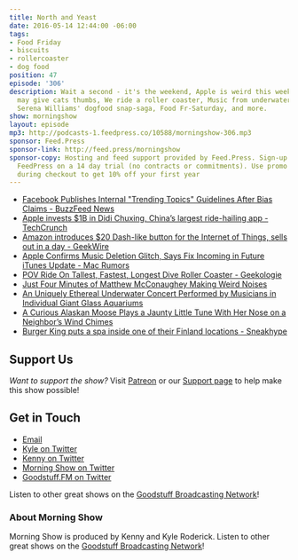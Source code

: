 ```yaml
---
title: North and Yeast
date: 2016-05-14 12:44:00 -06:00
tags:
- Food Friday
- biscuits
- rollercoaster
- dog food
position: 47
episode: '306'
description: Wait a second - it's the weekend, Apple is weird this week, Cheese skin
  may give cats thumbs, We ride a roller coaster, Music from underwater and a moose,
  Serena Williams' dogfood snap-saga, Food Fr-Saturday, and more.
show: morningshow
layout: episode
mp3: http://podcasts-1.feedpress.co/10588/morningshow-306.mp3
sponsor: Feed.Press
sponsor-link: http://feed.press/morningshow
sponsor-copy: Hosting and feed support provided by Feed.Press. Sign-up today and try
  FeedPress on a 14 day trial (no contracts or commitments). Use promo code `morningshow`
  during checkout to get 10% off your first year
---
```


* [Facebook Publishes Internal "Trending Topics" Guidelines After Bias Claims - BuzzFeed News](https://www.buzzfeed.com/mikehayes/leaked-documents-facebook-trending?utm_medium=email&utm_campaign=News%20-%2005132016%20Friday&utm_content=News%20-%2005132016%20Friday+CID_d424f4960453a00fa0f118bc76a7b0ca&utm_source=BuzzFeed%20Newsletters&utm_term=.dao7GkBxwA#.ckNZW279RX)
* [Apple invests $1B in Didi Chuxing, China’s largest ride-hailing app - TechCrunch](http://techcrunch.com/2016/05/12/apple-invests-1b-in-didi-chuxing-chinas-largest-ride-hailing-app/?ncid=rss&utm_source=feedburner&utm_medium=feed&utm_campaign=Feed%3A+Techcrunch+%28TechCrunch%29)
* [Amazon introduces $20 Dash-like button for the Internet of Things, sells out in a day - GeekWire](http://www.geekwire.com/2016/amazon-introduces-dash-button-for-the-internet-of-things/)
* [Apple Confirms Music Deletion Glitch, Says Fix Incoming in Future iTunes Update - Mac Rumors](http://www.macrumors.com/2016/05/13/apple-confirms-music-deletion-fix-coming/)
* [POV Ride On Tallest, Fastest, Longest Dive Roller Coaster - Geekologie](http://geekologie.com/2016/05/pov-ride-on-tallest-fastest-longest-dive.php?utm_source=feedburner&utm_medium=feed&utm_campaign=Feed%3A+geekologie%2FiShm+%28Geekologie+-+Gadgets%2C+Gizmos%2C+and+Awesome%29)
* [Just Four Minutes of Matthew McConaughey Making Weird Noises](http://sploid.gizmodo.com/just-four-minutes-of-matthew-mcconaughey-making-weird-n-1776342095)
* [An Uniquely Ethereal Underwater Concert Performed by Musicians in Individual Giant Glass Aquariums](http://laughingsquid.com/an-uniquely-ethereal-underwater-concert-performed-by-musicians-in-individual-giant-glass-aquariums/)
* [A Curious Alaskan Moose Plays a Jaunty Little Tune With Her Nose on a Neighbor’s Wind Chimes](http://laughingsquid.com/a-curious-alaskan-moose-plays-a-jaunty-little-tune-with-her-nose-on-a-neighbors-wind-chimes/)
* [Burger King puts a spa inside one of their Finland locations - Sneakhype](http://sneakhype.com/architecture/2016/05/burger-king-puts-a-spa-inside-one-of-their-finland-locations.html)

## Support Us
*Want to support the show?* Visit [Patreon](http://patreon.com/morningshow) or our [Support page](http://goodstuff.fm/support) to help make this show possible!

## Get in Touch
* [Email](mailto:kyle@goodstuff.fm)
* [Kyle on Twitter](http://twitter.com/dogburps)
* [Kenny on Twitter](http://twitter.com/pizzarobotics)
* [Morning Show on Twitter](http://twitter.com/morningshowam)
* [Goodstuff.FM on Twitter](http://twitter.com/goodstufffm)

Listen to other great shows on the [Goodstuff Broadcasting Network](http://goodstuff.fm/broadcasts)!

### About Morning Show
Morning Show is produced by Kenny and Kyle Roderick. Listen to other great shows on the [Goodstuff Broadcasting Network](http://goodstuff.fm/)!
